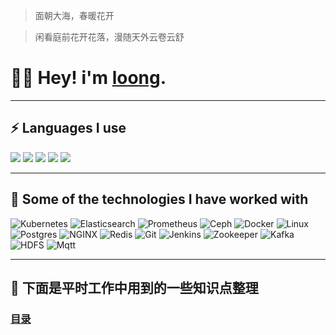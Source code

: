 > 面朝大海，春暖花开

> 闲看庭前花开花落，漫随天外云卷云舒

# :man_technologist: Hey! i'm [loong](https://blog.lingwenlong.com).
---
## :zap: Languages I use

![](https://img.shields.io/badge/Python-lightgrey?logo=PYTHON)
![](https://img.shields.io/badge/Scala-lightgrey?logo=scala)
![](https://img.shields.io/badge/Java-lightgrey?logo=java)
![](https://img.shields.io/badge/CSharp-lightgrey?logo=Csharp)
![](https://img.shields.io/badge/Go-lightgrey?logo=go)



---

## :rocket: Some of the technologies I have worked with

![Kubernetes](https://img.shields.io/badge/Kubernetes-lightgrey?logo=kubernetes)
![Elasticsearch](https://img.shields.io/badge/Elasticsearch-lightgrey?logo=elasticsearch)
![Prometheus](https://img.shields.io/badge/Prometheus-lightgrey?logo=prometheus)
![Ceph](https://img.shields.io/badge/Ceph-lightgrey?logo=ceph)
![Docker](https://img.shields.io/badge/Docker-lightgrey?logo=docker)
![Linux](https://img.shields.io/badge/Linux-lightgrey?logo=linux)
![Postgres](https://img.shields.io/badge/Postgresql-lightgrey?logo=postgresql)
![NGINX](https://img.shields.io/badge/Nginx-lightgrey?logo=nginx)
![Redis](https://img.shields.io/badge/Redis-lightgrey?logo=redis)
![Git](https://img.shields.io/badge/Git-lightgrey?logo=git)
![Jenkins](https://img.shields.io/badge/Jenkins-lightgrey?logo=jenkins)
![Zookeeper](https://img.shields.io/badge/Zookeeper-lightgrey?logo=zookeeper)
![Kafka](https://img.shields.io/badge/Apache%20Kafka-lightgrey?logo=apache%20kafka)
![HDFS](https://img.shields.io/badge/Hdfs-lightgrey?logo=hdfs)
![Mqtt](https://img.shields.io/badge/Mqtt-lightgrey?logo=eclipse%20mosquitto)




---



## :flags: 下面是平时工作中用到的一些知识点整理

### [目录](SUMMARY.md)




